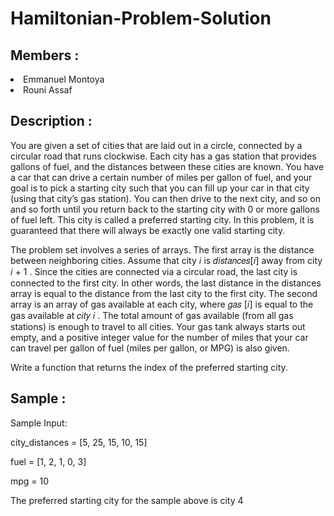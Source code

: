 # Hamiltonian-Problem-Solution

## Members :

<li>Emmanuel Montoya</li>
<li>Rouni Assaf</li>


## Description :

You are given a set of cities that are laid out in a circle, connected by a circular road that
runs clockwise. Each city has a gas station that provides gallons of fuel, and the
distances between these cities are known. You have a car that can drive a certain
number of miles per gallon of fuel, and your goal is to pick a starting city such that you
can fill up your car in that city (using that city’s gas station). You can then drive to the
next city, and so on and so forth until you return back to the starting city with 0 or more
gallons of fuel left. This city is called a preferred starting city. In this problem, it is
guaranteed that there will always be exactly one valid starting city.

The problem set involves a series of arrays. The first array is the distance between
neighboring cities. Assume that city 𝑖 is 𝑑𝑖𝑠𝑡𝑎𝑛𝑐𝑒𝑠[𝑖] away from city 𝑖 + 1 . Since the cities
are connected via a circular road, the last city is connected to the first city. In other
words, the last distance in the distances array is equal to the distance from the last city to
the first city. The second array is an array of gas available at each city, where 𝑔𝑎𝑠 [𝑖] is
equal to the gas available at 𝑐𝑖𝑡𝑦 𝑖 . The total amount of gas available (from all gas
stations) is enough to travel to all cities. Your gas tank always starts out empty, and a
positive integer value for the number of miles that your car can travel per gallon of fuel
(miles per gallon, or MPG) is also given.


Write a function that returns the index of the preferred starting city.

## Sample :

Sample Input:

city_distances = [5, 25, 15, 10, 15]

fuel = [1, 2, 1, 0, 3]

mpg = 10

The preferred starting city for the sample above is city 4


